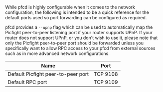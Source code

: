 While pfcd is highly configurable when it comes to the network configuration,
the following is intended to be a quick reference for the default ports used so
port forwarding can be configured as required.

pfcd provides a `--upnp` flag which can be used to automatically map the Picfight
peer-to-peer listening port if your router supports UPnP.  If your router does
not support UPnP, or you don't wish to use it, please note that only the Picfight
peer-to-peer port should be forwarded unless you specifically want to allow RPC
access to your pfcd from external sources such as in more advanced network
configurations.

|Name|Port|
|----|----|
|Default Picfight peer-to-peer port|TCP 9108|
|Default RPC port|TCP 9109|
